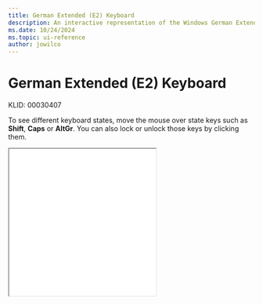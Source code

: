 ```yaml
---
title: German Extended (E2) Keyboard
description: An interactive representation of the Windows German Extended (E2) keyboard. To see different keyboard states, click or move the mouse over the state keys.
ms.date: 10/24/2024
ms.topic: ui-reference
author: jowilco
---
```


# German Extended (E2) Keyboard

KLID: 00030407

To see different keyboard states, move the mouse over state keys such as **Shift**, **Caps** or **AltGr**. You can also lock or unlock those keys by clicking them.

<iframe src="kbdgre2.html" height="300"></iframe>
